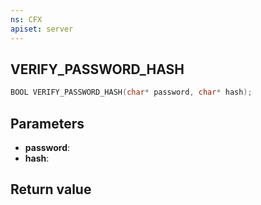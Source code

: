 ```yaml
---
ns: CFX
apiset: server
---
```

## VERIFY_PASSWORD_HASH

```c
BOOL VERIFY_PASSWORD_HASH(char* password, char* hash);
```


## Parameters
* **password**: 
* **hash**: 

## Return value
